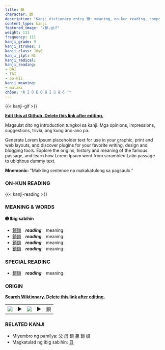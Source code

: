 ```yaml
---
title: 鎖
character: 鎖
description: "Kanji dictionary entry 鎖: meaning, on-kun reading, compounds, origin, related kanji"
content_type: kanji
featured_image: "/鎖.gif"
weight: 111
frequency: 111
kanji_grade: 9
kanji_strokes: 1
kanji_class: Jōyō
kanji_jlpt: N1
kanji_radical: 
kanji_reading: 
- DAI
- TAI
- oo-kii
kanji_meaning:
- malaki
chōon: "Ā Ī Ū Ē Ō ā ī ū ē ō ’"
---
```

[//]: # (Don't edit the line below. Kanji animated GIF code is automatically generated.)
{{< kanji-gif >}}

[//]: # (Edit below this line.)

**[Edit this at Github. Delete this link after editing.](https://github.com/tim0g/tim/tree/main/content/kanji/鎖/index.md)**

Magsulat dito ng introduction tungkol sa kanji. Mga opinions, impressions, suggestions, trivia, ang kung ano-ano pa.

Generate Lorem Ipsum placeholder text for use in your graphic, print and web layouts, and discover plugins for your favorite writing, design and blogging tools. Explore the origins, history and meaning of the famous passage, and learn how Lorem Ipsum went from scrambled Latin passage to ubiqitous dummy text.
 
**Mnemonic:** "Maikling sentence na makakatulong sa pagsaulo."

### ON-KUN READING

[//]: # (Don't edit the line below. ON-KUN READING code is automatically generated.)
{{< kanji-reading >}}

### MEANING & WORDS

#### ➊ **Ibig sabihin**
  - [鎖](../鎖)[鎖](../鎖)　***reading***　meaning
  - [鎖](../鎖)[鎖](../鎖)　***reading***　meaning
  - [鎖](../鎖)[鎖](../鎖)　***reading***　meaning
  - [鎖](../鎖)[鎖](../鎖)　***reading***　meaning

### SPECIAL READING
  - [鎖](../鎖)[鎖](../鎖)　***reading***　meaning

### ORIGIN

**[Search Wiktionary. Delete this link after editing.](https://wiktionary.org/wiki/鎖)**
<table class="kanji-table"><tr><td>
<img src="60px-鎖-bronze.svg.png">
</td><td>▶</td><td>
<img src="60px-鎖-oracle.svg.png">
</td><td>▶</td>
<td class="kanji-origin">鎖</td>
</tr></table>

### RELATED KANJI
- Miyembro ng pamilya: [父](../父) [母](../母) [鎖](../鎖) [弟](../弟) [鎖](../鎖) [娘](../娘)
- Magkatulad ng ibig sabihin: [日](../日)
